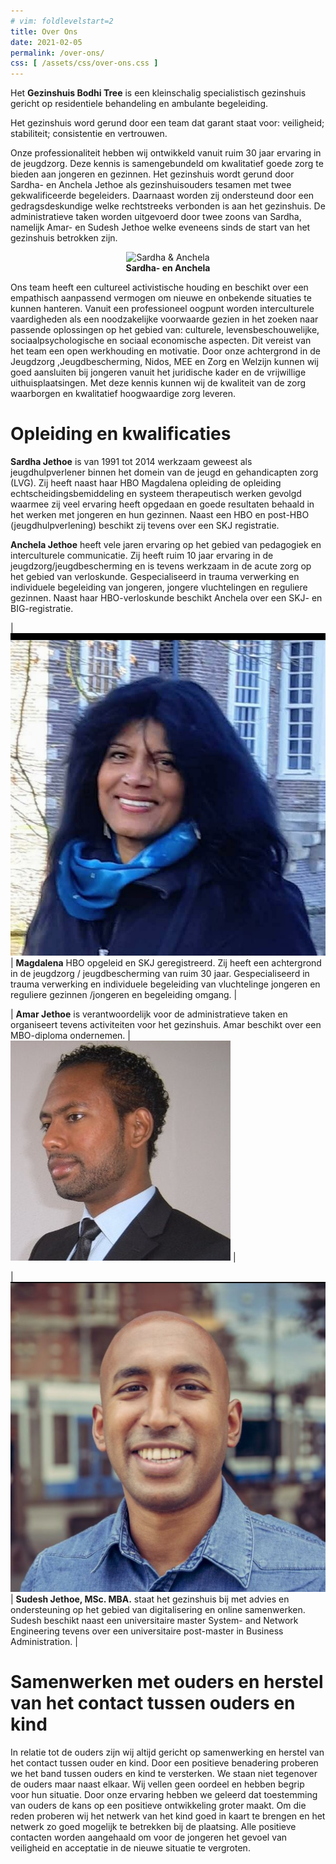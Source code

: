 ```yaml
---
# vim: foldlevelstart=2
title: Over Ons
date: 2021-02-05
permalink: /over-ons/
css: [ /assets/css/over-ons.css ]
---
```


Het **Gezinshuis Bodhi Tree** is een kleinschalig specialistisch gezinshuis gericht op residentiele behandeling en ambulante begeleiding.

Het gezinshuis word gerund door een team dat garant staat voor: veiligheid; stabiliteit; consistentie en vertrouwen.

Onze professionaliteit hebben wij ontwikkeld vanuit ruim 30 jaar ervaring in de jeugdzorg. Deze kennis is samengebundeld om kwalitatief goede zorg te bieden aan jongeren en gezinnen. Het gezinshuis wordt gerund door Sardha- en Anchela Jethoe als gezinshuisouders tesamen met twee gekwalificeerde begeleiders. Daarnaast worden zij ondersteund door een gedragsdeskundige welke rechtstreeks verbonden is aan het gezinshuis. De administratieve taken worden uitgevoerd door twee zoons van Sardha, namelijk Amar- en Sudesh Jethoe welke eveneens sinds de start van het gezinshuis betrokken zijn.

<center>
    <figure>
    <img src="{{site.url}}/assets/images/over-ons-sardha-anchela.jpg" alt="Sardha & Anchela"/>
    <figcaption><strong>Sardha- en Anchela</strong></figcaption>
    </figure>
</center>

Ons team heeft een cultureel activistische houding en beschikt over een empathisch aanpassend vermogen om nieuwe en onbekende situaties te kunnen hanteren. Vanuit een professioneel oogpunt worden interculturele vaardigheden als een noodzakelijke voorwaarde gezien in het zoeken naar passende oplossingen op het gebied van: culturele, levensbeschouwelijke, sociaalpsychologische en sociaal economische aspecten. Dit vereist van het team een open werkhouding en motivatie.  Door onze achtergrond  in  de Jeugdzorg ,Jeugdbescherming,  Nidos, MEE en Zorg en Welzijn kunnen wij goed aansluiten   bij  jongeren vanuit het juridische kader en de vrijwillige uithuisplaatsingen. Met deze kennis kunnen  wij de kwaliteit van de zorg  waarborgen en kwalitatief hoogwaardige zorg leveren.

# Opleiding en kwalificaties

**Sardha Jethoe** is van 1991 tot 2014 werkzaam geweest als jeugdhulpverlener binnen het domein van de jeugd en gehandicapten zorg (LVG). Zij heeft naast haar HBO Magdalena opleiding de opleiding echtscheidingsbemiddeling en systeem therapeutisch werken gevolgd waarmee zij veel ervaring heeft opgedaan en goede resultaten behaald in het werken met jongeren en hun gezinnen. Naast een HBO en post-HBO (jeugdhulpverlening) beschikt zij tevens over een SKJ registratie.

**Anchela Jethoe** heeft vele jaren ervaring op het gebied van pedagogiek en interculturele communicatie. Zij heeft ruim 10 jaar ervaring in de jeugdzorg/jeugdbescherming en is tevens werkzaam in de acute zorg op het gebied van verloskunde. Gespecialiseerd in trauma verwerking en individuele begeleiding van jongeren, jongere vluchtelingen en reguliere gezinnen. Naast haar HBO-verloskunde beschikt Anchela over een SKJ- en BIG-registratie.

| ![image](/assets/images/profiel-magdalena.jpg) | **Magdalena** HBO opgeleid en SKJ geregistreerd. Zij heeft een achtergrond in de jeugdzorg / jeugdbescherming van ruim 30 jaar.  Gespecialiseerd in trauma verwerking en individuele begeleiding van vluchtelinge jongeren en reguliere gezinnen /jongeren en begeleiding omgang. |

| **Amar Jethoe** is verantwoordelijk voor de administratieve taken en organiseert tevens activiteiten voor het gezinshuis. Amar beschikt over een MBO-diploma ondernemen. | ![image](/assets/images/profiel-amar-200x200.jpg) |

| ![image](/assets/images/profiel-sudesh-200x200.jpg) | **Sudesh Jethoe, MSc. MBA.** staat het gezinshuis bij met advies en ondersteuning op het gebied van digitalisering en online samenwerken. Sudesh beschikt naast een universitaire master System- and Network Engineering tevens over een universitaire post-master in Business Administration. |

# Samenwerken met ouders en herstel van het contact tussen ouders en kind

In relatie tot de ouders zijn wij altijd gericht op samenwerking en herstel van het contact tussen ouder en kind. Door een positieve benadering proberen we het band tussen ouders en kind te versterken. We staan niet tegenover de ouders maar naast elkaar. Wij vellen geen oordeel en hebben begrip voor hun situatie. Door onze ervaring hebben we geleerd dat toestemming van ouders de kans op een positieve ontwikkeling groter maakt. Om die reden proberen wij het netwerk van het kind goed in kaart te brengen en het netwerk zo goed mogelijk te betrekken bij de plaatsing. Alle positieve contacten worden aangehaald om voor de jongeren het gevoel van veiligheid en acceptatie in de nieuwe situatie te vergroten.
